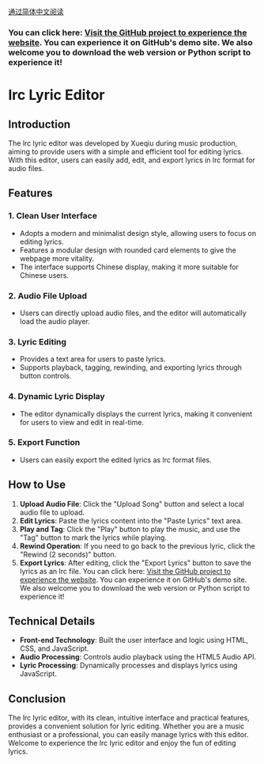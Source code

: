 <a href="******">通过简体中文阅读</a>
### You can click here: [Visit the GitHub project to experience the website](https://wsxqyy.github.io/music_lyrics_production_to_tga). You can experience it on GitHub's demo site. We also welcome you to download the web version or Python script to experience it!

# lrc Lyric Editor

## Introduction
The lrc lyric editor was developed by Xueqiu during music production, aiming to provide users with a simple and efficient tool for editing lyrics. With this editor, users can easily add, edit, and export lyrics in lrc format for audio files.

## Features

### 1. Clean User Interface
- Adopts a modern and minimalist design style, allowing users to focus on editing lyrics.
- Features a modular design with rounded card elements to give the webpage more vitality.
- The interface supports Chinese display, making it more suitable for Chinese users.

### 2. Audio File Upload
- Users can directly upload audio files, and the editor will automatically load the audio player.

### 3. Lyric Editing
- Provides a text area for users to paste lyrics.
- Supports playback, tagging, rewinding, and exporting lyrics through button controls.

### 4. Dynamic Lyric Display
- The editor dynamically displays the current lyrics, making it convenient for users to view and edit in real-time.

### 5. Export Function
- Users can easily export the edited lyrics as lrc format files.

## How to Use

1. **Upload Audio File**: Click the "Upload Song" button and select a local audio file to upload.
2. **Edit Lyrics**: Paste the lyrics content into the "Paste Lyrics" text area.
3. **Play and Tag**: Click the "Play" button to play the music, and use the "Tag" button to mark the lyrics while playing.
4. **Rewind Operation**: If you need to go back to the previous lyric, click the "Rewind (2 seconds)" button.
5. **Export Lyrics**: After editing, click the "Export Lyrics" button to save the lyrics as an lrc file.
You can click here: [Visit the GitHub project to experience the website](https://wsxqyy.github.io/music_lyrics_production_to_tga). You can experience it on GitHub's demo site. We also welcome you to download the web version or Python script to experience it!

## Technical Details

- **Front-end Technology**: Built the user interface and logic using HTML, CSS, and JavaScript.
- **Audio Processing**: Controls audio playback using the HTML5 Audio API.
- **Lyric Processing**: Dynamically processes and displays lyrics using JavaScript.

## Conclusion

The lrc lyric editor, with its clean, intuitive interface and practical features, provides a convenient solution for lyric editing. Whether you are a music enthusiast or a professional, you can easily manage lyrics with this editor. Welcome to experience the lrc lyric editor and enjoy the fun of editing lyrics.
